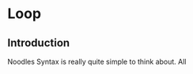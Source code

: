 Loop
========================
Introduction
------------
Noodles Syntax is really quite simple to think about. All
